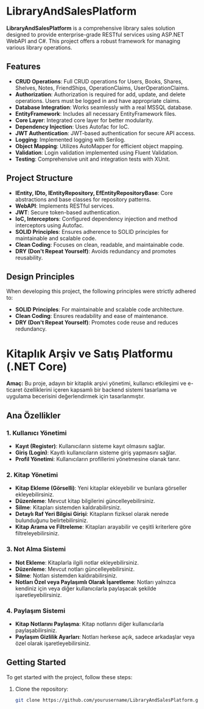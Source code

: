 # LibraryAndSalesPlatform

**LibraryAndSalesPlatform** is a comprehensive library sales solution designed to provide enterprise-grade RESTful services using ASP.NET WebAPI and C#. This project offers a robust framework for managing various library operations.

## Features

- **CRUD Operations**: Full CRUD operations for Users, Books, Shares, Shelves, Notes, FriendShips, OperationClaims, UserOperationClaims.
- **Authorization**: Authorization is required for add, update, and delete operations. Users must be logged in and have appropriate claims.
- **Database Integration**: Works seamlessly with a real MSSQL database.
- **EntityFramework**: Includes all necessary EntityFramework files.
- **Core Layer**: Integrated core layer for better modularity.
- **Dependency Injection**: Uses Autofac for IoC.
- **JWT Authentication**: JWT-based authentication for secure API access.
- **Logging**: Implemented logging with Serilog.
- **Object Mapping**: Utilizes AutoMapper for efficient object mapping.
- **Validation**: Login validation implemented using Fluent Validation.
- **Testing**: Comprehensive unit and integration tests with XUnit.

## Project Structure

- **IEntity, IDto, IEntityRepository, EfEntityRepositoryBase**: Core abstractions and base classes for repository patterns.
- **WebAPI**: Implements RESTful services.
- **JWT**: Secure token-based authentication.
- **IoC, Interceptors**: Configured dependency injection and method interceptors using Autofac.
- **SOLID Principles**: Ensures adherence to SOLID principles for maintainable and scalable code.
- **Clean Coding**: Focuses on clean, readable, and maintainable code.
- **DRY (Don't Repeat Yourself)**: Avoids redundancy and promotes reusability.

## Design Principles

When developing this project, the following principles were strictly adhered to:
- **SOLID Principles**: For maintainable and scalable code architecture.
- **Clean Coding**: Ensures readability and ease of maintenance.
- **DRY (Don't Repeat Yourself)**: Promotes code reuse and reduces redundancy.

# **Kitaplık Arşiv ve Satış Platformu (.NET Core)**

**Amaç:**
Bu proje, adayın bir kitaplık arşivi yönetimi, kullanıcı etkileşimi ve e-ticaret özelliklerini içeren kapsamlı bir backend sistemi tasarlama ve uygulama becerisini değerlendirmek için tasarlanmıştır.

## Ana Özellikler

### 1. Kullanıcı Yönetimi
- **Kayıt (Register)**: Kullanıcıların sisteme kayıt olmasını sağlar.
- **Giriş (Login)**: Kayıtlı kullanıcıların sisteme giriş yapmasını sağlar.
- **Profil Yönetimi**: Kullanıcıların profillerini yönetmesine olanak tanır.

### 2. Kitap Yönetimi
- **Kitap Ekleme (Görselli)**: Yeni kitaplar ekleyebilir ve bunlara görseller ekleyebilirsiniz.
- **Düzenleme**: Mevcut kitap bilgilerini güncelleyebilirsiniz.
- **Silme**: Kitapları sistemden kaldırabilirsiniz.
- **Detaylı Raf Yeri Bilgisi Girişi**: Kitapların fiziksel olarak nerede bulunduğunu belirtebilirsiniz.
- **Kitap Arama ve Filtreleme**: Kitapları arayabilir ve çeşitli kriterlere göre filtreleyebilirsiniz.

### 3. Not Alma Sistemi
- **Not Ekleme**: Kitaplarla ilgili notlar ekleyebilirsiniz.
- **Düzenleme**: Mevcut notları güncelleyebilirsiniz.
- **Silme**: Notları sistemden kaldırabilirsiniz.
- **Notları Özel veya Paylaşımlı Olarak İşaretleme**: Notları yalnızca kendiniz için veya diğer kullanıcılarla paylaşacak şekilde işaretleyebilirsiniz.

### 4. Paylaşım Sistemi
- **Kitap Notlarını Paylaşma**: Kitap notlarını diğer kullanıcılarla paylaşabilirsiniz.
- **Paylaşım Gizlilik Ayarları**: Notları herkese açık, sadece arkadaşlar veya özel olarak işaretleyebilirsiniz.





## Getting Started

To get started with the project, follow these steps:

1. Clone the repository:
   ```sh
   git clone https://github.com/yourusername/LibraryAndSalesPlatform.git


